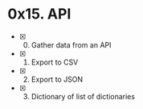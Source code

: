 #  0x15. API
- [x] 0. Gather data from an API
- [x] 1. Export to CSV
- [x] 2. Export to JSON
- [x] 3. Dictionary of list of dictionaries

